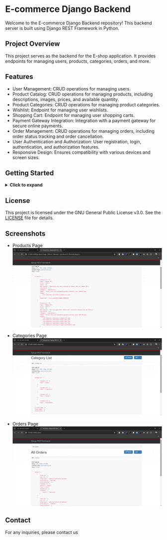 # E-commerce Django Backend

Welcome to the E-commerce Django Backend repository! This backend server is built using Django REST Framework in Python.

## Project Overview

This project serves as the backend for the E-shop application. It provides endpoints for managing users, products, categories, orders, and more.

## Features

- User Management: CRUD operations for managing users.
- Product Catalog: CRUD operations for managing products, including descriptions, images, prices, and available quantity.
- Product Categories: CRUD operations for managing product categories.
- Wishlist: Endpoint for managing user wishlists.
- Shopping Cart: Endpoint for managing user shopping carts.
- Payment Gateway Integration: Integration with a payment gateway for secure online payments.
- Order Management: CRUD operations for managing orders, including order status tracking and order cancellation.
- User Authentication and Authorization: User registration, login, authentication, and authorization features.
- Responsive Design: Ensures compatibility with various devices and screen sizes.

## Getting Started

<details>
  <summary><strong>Click to expand</strong></summary>

  ### Prerequisites
  
  - Python and Django installed on your machine.
  - MySQL installed and configured.

  ### Installation

  1. Clone the repository:
     ```bash
     git clone https://github.com/hadeer-khaled/E-commerce-Django-Part.git
     ```

  2. Navigate to the project directory:
     ```bash
     cd E-commerce-Django-Part
     ```

  3. Install dependencies:
     ```bash
     pip install -r requirements.txt
     ```

  ### Database Setup

  1. Make sure you have MySQL installed and running on your machine.
  2. Create a new MySQL database for the project.
  3. Configure the database settings in the `settings.py` file.

  ### Run the Application

  1. Apply migrations:
     ```bash
     python manage.py migrate
     ```

  2. Start the development server:
     ```bash
     python manage.py runserver
     ```

  3. The backend server will be running at [http://localhost:8000](http://localhost:8000).

</details>

## License

This project is licensed under the GNU General Public License v3.0. See the [LICENSE](./LICENSE) file for details.

## Screenshots

- Products Page
  <br>
  ![Products Page](https://raw.githubusercontent.com/hadeer-khaled/E-commerce-Django-Part/main/assets/1-products.png)
  <br>

- Categories Page
  <br>
  ![Categories Page](https://raw.githubusercontent.com/hadeer-khaled/E-commerce-Django-Part/main/assets/2-categories.png)
  <br>

- Orders Page
  <br>
  ![Orders Page](https://raw.githubusercontent.com/hadeer-khaled/E-commerce-Django-Part/main/assets/3-orders.png)
  <br>

## Contact

For any inquiries, please contact us
